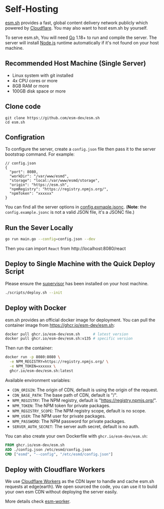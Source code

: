 # Self-Hosting

[esm.sh](https://esm.sh) provides a fast, global content delivery network
publicly which powered by [Cloudflare](https://cloudflare.com). You may also
want to host esm.sh by yourself.

To serve esm.sh, You will need [Go](https://golang.org/dl) 1.18+ to run and
compile the server. The server will install
[Node.js](https://nodejs.org/en/download/) runtime automatically if it's not
found on your host machine.

## Recommended Host Machine (Single Server)

- Linux system with git installed
- 4x CPU cores or more
- 8GB RAM or more
- 100GB disk space or more

## Clone code

```baseh
git clone https://github.com/esm-dev/esm.sh
cd esm.sh
```

## Configration

To configure the server, create a `config.json` file then pass it to the server
bootstrap command. For example:

```jsonc
// config.json
{
  "port": 8080,
  "workDir": "/var/www/esmd",
  "storage": "local:/var/www/esmd/storage",
  "origin": "https://esm.sh",
  "npmRegistry": "https://registry.npmjs.org/",
  "npmToken": "xxxxxx"
}
```

You can find all the server options in
[config.exmaple.jsonc](./config.example.jsonc). (**Note**: the
`config.example.jsonc` is not a valid JSON file, it's a JSONC file.)

## Run the Sever Locally

```bash
go run main.go --config=config.json --dev
```

Then you can import `React` from http://localhost:8080/react

## Deploy to Single Machine with the Quick Deploy Script

Please ensure the [supervisor](http://supervisord.org/) has been installed on
your host machine.

```bash
./scripts/deploy.sh --init
```

## Deploy with Docker

esm.sh provides an official docker image for deployment. You can pull the
container image from https://ghcr.io/esm-dev/esm.sh:

```bash
docker pull ghcr.io/esm-dev/esm.sh      # latest version
docker pull ghcr.io/esm-dev/esm.sh:v135 # specific version
```

Then run the container:

```bash
docker run -p 8080:8080 \
  -e NPM_REGISTRY=https://registry.npmjs.org/ \
  -e NPM_TOKEN=xxxxxx \
  ghcr.io/esm-dev/esm.sh:latest
```

Available environment variables:

- `CDN_ORIGIN`: The origin of CDN, default is using the origin of the request.
- `CDN_BASE_PATH`: The base path of CDN, default is "/".
- `NPM_REGISTRY`: The NPM registry, default is "https://registry.npmjs.org/".
- `NPM_TOKEN`: The NPM token for private packages.
- `NPM_REGISTRY_SCOPE`: The NPM registry scope, default is no scope.
- `NPM_USER`: The NPM user for private packages.
- `NPM_PASSWORD`: The NPM password for private packages.
- `SERVER_AUTH_SECRET`: The server auth secret, default is no auth.

You can also create your own Dockerfile with `ghcr.io/esm-dev/esm.sh`:

```dockerfile
FROM ghcr.io/esm-dev/esm.sh
ADD ./config.json /etc/esmd/config.json
CMD ["esmd", "--config", "/etc/esmd/config.json"]
```

## Deploy with Cloudflare Workers

We use [Cloudflare Workers](https://workers.cloudflare.com/) as the CDN layer to
handle and cache esm.sh requests at edge(earth). We open sourced the code, you
can use it to build your own esm CDN without deploying the server easily.

More details check [esm-worker](./packages/esm-worker/README.md).
